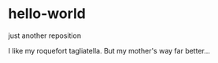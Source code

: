 # hello-world
just another reposition

I like my roquefort tagliatella.
But my mother's way far better...
